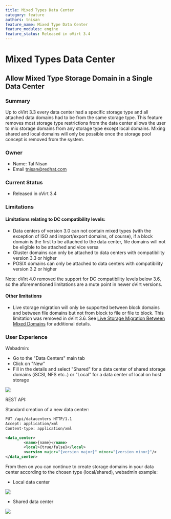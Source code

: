 ```yaml
---
title: Mixed Types Data Center
category: feature
authors: tnisan
feature_name: Mixed Type Data Center
feature_modules: engine
feature_status: Released in oVirt 3.4
---
```


# Mixed Types Data Center

## Allow Mixed Type Storage Domain in a Single Data Center

### Summary

Up to oVirt 3.3 every data center had a specific storage type and all attached data domains had to be from the same storage type. This feature removes most storage type restrictions from the data center allows the user to mix storage domains from any storage type except local domains. Mixing shared and local domains will only be possible once the storage pool concept is removed from the system.

### Owner

*   Name: Tal Nisan
*   Email <tnisan@redhat.com>

### Current Status

*   Released in oVirt 3.4

### Limitations

#### Limitations relating to DC compatibility levels:

*   Data centers of version 3.0 can not contain mixed types (with the exception of ISO and import/export domains, of course), if a block domain is the first to be attached to the data center, file domains will not be eligible to be attached and vice versa
*   Gluster domains can only be attached to data centers with compatibility version 3.3 or higher
*   POSIX domains can only be attached to data centers with compatibility version 3.2 or higher

Note: oVirt 4.0 removed the support for DC compatibility levels below 3.6, so the aforementioned limitations are a mute point in newer oVirt versions.

#### Other limitations

*   Live storage migration will only be supported between block domains and between file domains but not from block to file or file to block. This limitation was removed in oVirt 3.6. See [Live Storage Migration Between Mixed Domains](live-storage-migration-between-mixed-domains.html) for additional details.

### User Experience

Webadmin:

*   Go to the "Data Centers" main tab
*   Click on "New"
*   Fill in the details and select "Shared" for a data center of shared storage domains (iSCSI, NFS etc..) or "Local" for a data center of local on host storage

![](/images/wiki/MixedTypesDataCenter_CreateNewDataCenterDialog.png)

REST API:

Standard creation of a new data center:

```xml
PUT /api/datacenters HTTP/1.1
Accept: application/xml
Content-type: application/xml

<data_center>
        <name>{name}</name>
        <local>{true/false}</local>
        <version major="{version major}" minor="{version minor}"/>
</data_center>
```

From then on you can continue to create storage domains in your data center according to the chosen type (local/shared), webadmin example:

*   Local data center

![](/images/wiki/MixedTypesDataCenter_CreateStorageOnLocalDC.png)

*   Shared data center

![](/images/wiki/MixedTypesDataCenter_CreateStorageOnSharedDC.png)
